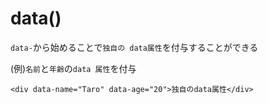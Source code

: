 # data()
`data-`から始めることで`独自の data属性`を付与することができる
  
(例)`名前`と`年齢`の`data 属性`を付与
```erb
<div data-name="Taro" data-age="20">独自のdata属性</div>
```
